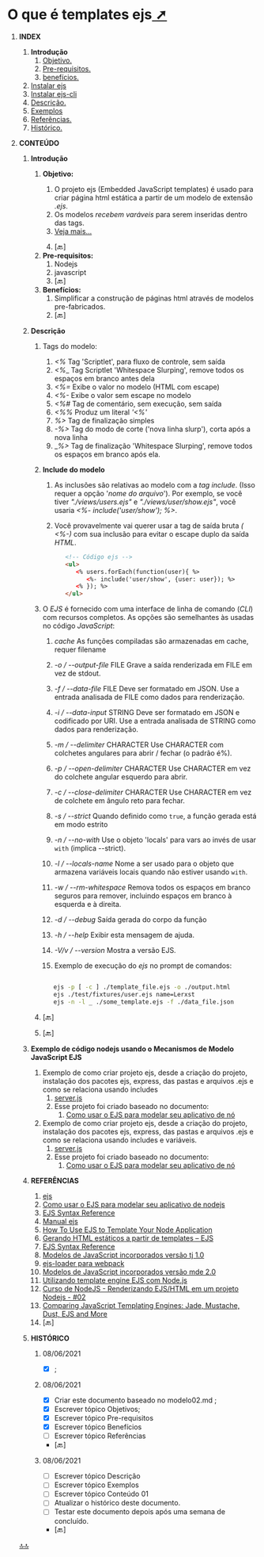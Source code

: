 <!-- markdownlint-disable-next-line -->
# <span id="topo"><span>O que é templates ejs<a href="o_que_e_ejs.html" target="_blank" title="Pressione aqui para expandir este documento em nova aba." >  ➚ </a>

1. **INDEX**
   1. **Introdução**
      1. [Objetivo.](#id_objetivo)
      2. [Pre-requisitos.](#id_pre_requisitos)
      3. [benefícios.](#id_beneficios)
   2. [Instalar ejs](https://ejs.co/#install)
   3. [Instalar ejs-cli](https://www.npmjs.com/package/ejs-cli)
   4. [Descrição.](#id_Descricao)
   5. [Exemplos](./id_Exemplos)
   6. [Referências.](#id_referencias)
   7. [Histórico.](#id_historico)

2. **CONTEÚDO**
   1. **Introdução**
      <!-- markdownlint-disable-next-line -->
      1. <span id="id_objetivo"><span>**Objetivo:**
         1. O projeto ejs (Embedded JavaScript templates) é usado para criar página html estática a partir de um modelo de extensão _.ejs_.
         2. Os modelos _recebem varáveis_ para serem inseridas dentro das tags.
         3. [Veja mais...](https://www.digitalocean.com/community/tutorials/how-to-use-ejs-to-template-your-node-application)
         <!-- markdownlint-disable-next-line -->
         4. <text onclick="goBack()">[🔙]</text>
      <!-- markdownlint-disable-next-line -->
      2. <span id="id_pre_requisitos"></span>**Pre-requisitos:**
         1. Nodejs
         2. javascript
         <!-- markdownlint-disable-next-line -->
         3. <text onclick="goBack()">[🔙]</text>
      <!-- markdownlint-disable-next-line -->
      3. <span id="id_beneficios"></span>**Benefícios:**
         1. Simplificar a construção de páginas html através de modelos pre-fabricados.
         <!-- markdownlint-disable-next-line -->
         2. <text onclick="goBack()">[🔙]</text>

   2. <!-- markdownlint-disable-next-line -->
      <span id=id_Descricao></span>**Descrição**
      1. Tags do modelo:
         1. _<%_ Tag 'Scriptlet', para fluxo de controle, sem saída
         2. _<%__ Tag Scriptlet 'Whitespace Slurping', remove todos os espaços em branco antes dela
         3. _<%=_ Exibe o valor no modelo (HTML com escape)
         4. _<%-_ Exibe o valor sem escape no modelo
         5. _<%#_ Tag de comentário, sem execução, sem saída
         6. _<%%_ Produz um literal _'<%'_
         7. _%>_  Tag de finalização simples
         8. _-%>_ Tag do modo de corte ('nova linha slurp'), corta após a nova linha
         9. __%>_ Tag de finalização 'Whitespace Slurping', remove todos os espaços em branco após ela.

      2. **Include do modelo**
         1. As inclusões são relativas ao modelo com a _tag include_. (Isso requer a opção '_nome do arquivo_'). Por exemplo, se você tiver _"./views/users.ejs"_ e _"./views/user/show.ejs"_, você usaria _<%- include('user/show'); %>_.
         2. Você provavelmente vai querer usar a tag de saída bruta _( <%-)_ com sua inclusão para evitar o escape duplo da saída _HTML_.

            ```html
               <!-- Código ejs -->
               <ul>
                  <% users.forEach(function(user){ %>
                     <%- include('user/show', {user: user}); %>
                  <% }); %>
               </ul>
            ```

      3. O _EJS_ é fornecido com uma interface de linha de comando (_CLI_) com recursos completos. As opções são semelhantes às usadas no código _JavaScript_:
         1. _cache_ As funções compiladas são armazenadas em cache, requer filename
         2. _-o / --output-file_ FILE Grave a saída renderizada em FILE em vez de stdout.
         3. _-f / --data-file_ FILE Deve ser formatado em JSON. Use a entrada analisada de FILE como dados para renderização.
         4. _-i / --data-input_ STRING Deve ser formatado em JSON e codificado por URI. Use a entrada analisada de STRING como dados para renderização.
         5. _-m / --delimiter_ CHARACTER Use CHARACTER com colchetes angulares para abrir / fechar (o padrão é%).
         6. _-p / --open-delimiter_ CHARACTER Use CHARACTER em vez do colchete angular esquerdo para abrir.
         7. _-c / --close-delimiter_ CHARACTER Use CHARACTER em vez de colchete em ângulo reto para fechar.
         8. _-s / --strict_ Quando definido como `true`, a função gerada está em modo estrito
         9. _-n / --no-with_ Use o objeto 'locals' para vars ao invés de usar `with` (implica --strict).
         10. _-l / --locals-name_ Nome a ser usado para o objeto que armazena variáveis ​​locais quando não estiver usando `with`.
         11. _-w / --rm-whitespace_ Remova todos os espaços em branco seguros para remover, incluindo espaços em branco à esquerda e à direita.
         12. _-d / --debug_ Saída gerada do corpo da função
         13. _-h / --help_ Exibir esta mensagem de ajuda.
         14. _-V/v / --version_ Mostra a versão EJS.

         15. Exemplo de execução do _ejs_ no prompt de comandos:

            ```sh

               ejs -p [ -c ] ./template_file.ejs -o ./output.html
               ejs ./test/fixtures/user.ejs name=Lerxst
               ejs -n -l _ ./some_template.ejs -f ./data_file.json            

            ```
         <!-- markdownlint-disable-next-line -->
      4. <text onclick="goBack()">[🔙]</text>
         <!-- markdownlint-disable-next-line -->
      5. <text onclick="goBack()">[🔙]</text>

   3. <!-- markdownlint-disable-next-line -->
      <span id=id_Exemplos></span>**Exemplo de código nodejs usando o Mecanismos de Modelo JavaScript EJS**
      1. Exemplo de como criar projeto ejs, desde a criação do projeto, instalação dos pacotes ejs, express, das pastas e arquivos .ejs e como se relaciona usando includes
         1. [server.js](./ejs-demo1/server.js)
         2. Esse projeto foi criado baseado no documento:
            1. [Como usar o EJS para modelar seu aplicativo de nó](https://www.digitalocean.com/community/tutorials/how-to-use-ejs-to-template-your-node-application)
      2. Exemplo de como criar projeto ejs, desde a criação do projeto, instalação dos pacotes ejs, express, das pastas e arquivos .ejs e como se relaciona usando includes e variáveis.
         1. [server.js](./ejs-demo1/server.js)
         2. Esse projeto foi criado baseado no documento:
            1. [Como usar o EJS para modelar seu aplicativo de nó](https://www.digitalocean.com/community/tutorials/how-to-use-ejs-to-template-your-node-application)

   4. <!-- markdownlint-disable-next-line -->
      <span id=id_referencias></span>**REFERÊNCIAS**
      1. [ejs](https://ejs.co/)
      2. [Como usar o EJS para modelar seu aplicativo de nodejs](https://www.digitalocean.com/community/tutorials/how-to-use-ejs-to-template-your-node-application)
      3. [EJS Syntax Reference](https://github.com/mde/ejs/blob/main/docs/syntax.md)
      4. [Manual ejs](https://ejs.co/#install)
      5. [How To Use EJS to Template Your Node Application](https://www.digitalocean.com/community/tutorials/how-to-use-ejs-to-template-your-node-application)
      6. [Gerando HTML estáticos a partir de templates – EJS](https://www.youtube.com/watch?v=l09qRMEq_7U)
      7. [EJS Syntax Reference](https://github.com/mde/ejs/blob/main/docs/syntax.md)
      8. [Modelos de JavaScript incorporados versão tj 1.0](https://github.com/tj/ejs)
      9. [ejs-loader para webpack](https://github.com/difelice/ejs-loader)
      10. [Modelos de JavaScript incorporados versão mde 2.0](https://github.com/mde/ejs)
      11. [Utilizando template engine EJS com Node.js](https://www.treinaweb.com.br/blog/utilizando-template-engine-ejs-com-node-js?gclid=CjwKCAjwwb6lBhBJEiwAbuVUStuMvwtsKd7fmZkS7DM2COPtHBrdkHsZnWcPVLV3AbWMJxvlPk2eSBoCx64QAvD_BwE)
      12. [Curso de NodeJS - Renderizando EJS/HTML em um projeto Nodejs - #02](https://www.youtube.com/watch?v=1rFbqoMGSSA)
      13. [Comparing JavaScript Templating Engines: Jade, Mustache, Dust, EJS and More](https://strongloop.com/strongblog/compare-javascript-templates-jade-mustache-dust/)

      <!-- markdownlint-disable-next-line -->
      14. <text onclick="goBack()">[🔙]</text>
   <!-- markdownlint-disable-next-line -->
   5. <span id="id_historico"><span>**HISTÓRICO**

      1. 08/06/2021 <!--DONE: HISTÓRICO -->
         - [x] ;

      2. 08/06/2021 <!--DONE: HISTÓRICO -->
         - [x] Criar este documento baseado no modelo02.md ;
         - [x] Escrever tópico Objetivos;
         - [x] Escrever tópico Pre-requisitos
         - [x] Escrever tópico Benefícios
         - [ ] Escrever tópico Referências
         <!-- markdownlint-disable-next-line -->
         - <text onclick="goBack()">[🔙]</text>

      3. 08/06/2021 <!--FIXME: Falta fazer os item abaixo: -->
         - [ ] Escrever tópico Descrição
         - [ ] Escrever tópico Exemplos
         - [ ] Escrever tópico Conteúdo 01
         - [ ] Atualizar o histórico deste documento.
         - [ ] Testar este documento depois após uma semana de concluído.
         <!-- markdownlint-disable-next-line -->
         - <text onclick="goBack()">[🔙]</text>

   [🔝🔝](#topo "Retorna ao topo")
   <!-- markdownlint-disable-next-line -->
   <script>    function goBack() {    window.history.back()}</script>
